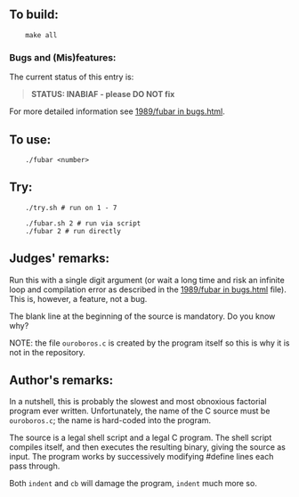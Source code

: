 ## To build:

``` <!---sh-->
    make all
```


### Bugs and (Mis)features:

The current status of this entry is:

> **STATUS: INABIAF - please DO NOT fix**

For more detailed information see [1989/fubar in bugs.html](../../bugs.html#1989_fubar).


## To use:

``` <!---sh-->
    ./fubar <number>
```


## Try:

``` <!---sh-->
    ./try.sh # run on 1 - 7

    ./fubar.sh 2 # run via script
    ./fubar 2 # run directly
```


## Judges' remarks:

Run this with a single digit argument (or wait a long time and risk an infinite
loop and compilation error as described in the [1989/fubar in
bugs.html](../../bugs.html#1989_fubar) file). This is, however, a feature, not a bug.

The blank line at the beginning of the source is mandatory.
Do you know why?

NOTE: the file `ouroboros.c` is created by the program itself so this is why it
is not in the repository.


## Author's remarks:

In a nutshell, this is probably the slowest and most
obnoxious factorial program ever written.  Unfortunately,
the name of the C source must be `ouroboros.c`; the name is
hard-coded into the program.

The source is a legal shell script and a legal C program.
The shell script compiles itself, and then executes the
resulting binary, giving the source as input.  The program
works by successively modifying #define lines each pass through.

Both `indent` and `cb` will damage the program, `indent`
much more so.


<!--

    Copyright © 1984-2024 by Landon Curt Noll. All Rights Reserved.

    You are free to share and adapt this file under the terms of this license:

        Creative Commons Attribution-ShareAlike 4.0 International (CC BY-SA 4.0)

    For more information, see:

        https://creativecommons.org/licenses/by-sa/4.0/

-->
